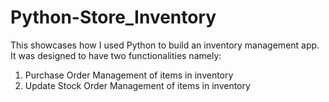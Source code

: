 # Python-Store_Inventory
This showcases how I used Python to build an inventory management app. It was designed to have two functionalities namely:
1. Purchase Order Management of items in inventory
2. Update Stock Order Management of items in inventory
